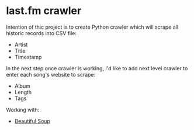 # last.fm crawler

Intention of thic project is to create Python crawler which will scrape all historic records into CSV file:
- Artist
- Title
- Timestamp

In the next step once crawler is working, I'd like to add next level crawler to enter each song's website to scrape:
- Album
- Length
- Tags

Working with:
- [Beautiful Soup](https://www.crummy.com/software/BeautifulSoup/)